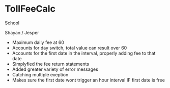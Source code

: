 # TollFeeCalc
School

Shayan / Jesper

* Maximum daily fee at 60
* Accounts for day switch, total value can result over 60
* Accounts for the first date in the interval, properly adding fee to that date
* Simplyfied the fee return statements
* Added greater variety of error messages
* Catching multiple exeption
* Makes sure the first date wont trigger an hour interval IF first date is free
